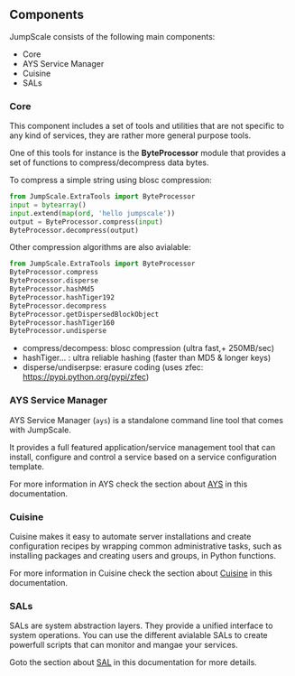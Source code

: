 ## Components

JumpScale consists of the following main components:

* Core
* AYS Service Manager
* Cuisine
* SALs


### Core

This component includes a set of tools and utilities that are not specific to any kind of services, they are rather more general purpose tools.

One of this tools for instance is the **ByteProcessor** module that provides a set of functions to compress/decompress data bytes.

To compress a simple string using blosc compression:

```python
from JumpScale.ExtraTools import ByteProcessor
input = bytearray()
input.extend(map(ord, 'hello jumpscale'))
output = ByteProcessor.compress(input)
ByteProcessor.decompress(output)
```

Other compression algorithms are also avialable:

```python
from JumpScale.ExtraTools import ByteProcessor
ByteProcessor.compress                 
ByteProcessor.disperse                 
ByteProcessor.hashMd5                  
ByteProcessor.hashTiger192             
ByteProcessor.decompress               
ByteProcessor.getDispersedBlockObject  
ByteProcessor.hashTiger160             
ByteProcessor.undisperse
```

-   compress/decompess: blosc compression (ultra fast,+ 250MB/sec)
-   hashTiger... : ultra reliable hashing (faster than MD5 & longer keys)
-   disperse/undiserpse: erasure coding (uses zfec: <https://pypi.python.org/pypi/zfec>)


### AYS Service Manager

AYS Service Manager (`ays`) is a standalone command line tool that comes with JumpScale.

It provides a full featured application/service management tool that can install, configure and control a service based on a service configuration template.

For more information in AYS check the section about [AYS](../AYS/AYS-Introduction.md) in this documentation.


### Cuisine

Cuisine makes it easy to automate server installations and create configuration recipes by wrapping common administrative tasks, such as installing packages and creating users and groups, in Python functions.

For more information in Cuisine check the section about [Cuisine](../Cuisine/Cuisine.md) in this documentation.


### SALs

SALs are system abstraction layers. They provide a unified interface to system operations. You can use the different avialable SALs to create powerfull scripts that can monitor and mangae your services.

Goto the section about [SAL](../SAL/SAL.md) in this documentation for more details.

